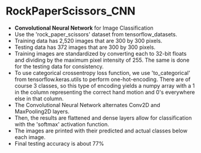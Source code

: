 # RockPaperScissors_CNN
* **Convolutional Neural Network** for Image Classification
* Use the 'rock_paper_scissors' dataset from tensorflow_datasets.
* Training data has 2,520 images that are 300 by 300 pixels.
* Testing data has 372 images that are 300 by 300 pixels.
* Training images are standardized by converting each to 32-bit floats and dividing by the maximum pixel intensity of 255. The same is done for the testing data for consistency.
* To use categorical crossentropy loss function, we use 'to_categorical' from tensorflow.keras.utils to perform one-hot-encoding. There are of course 3 classes, so this type of encoding yields a numpy array with a 1 in the column representing the correct hand motion and 0's everywhere else in that column.
* The Convolutional Neural Network alternates Conv2D and MaxPooling2D layers.
* Then, the results are flattened and dense layers allow for classification with the 'softmax' activation function.
* The images are printed with their predicted and actual classes below each image.
* Final testing accuracy is about 77%
